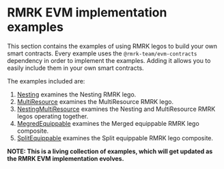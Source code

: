 # RMRK EVM implementation examples

This section contains the examples of using RMRK legos to build your own smart contracts. Every example uses the
`@rmrk-team/evm-contracts` dependency in order to implement the examples. Adding it allows you to easily include them in
your own smart contracts.

The examples included are:

1. [Nesting](./Nesting/README.md) examines the Nesting RMRK lego.
2. [MultiResource](./MultiResource/README.md) examines the MultiResource RMRK lego.
3. [NestingMultiResource](./NestingMultiResource/) examines the Nesting and MultiResource RMRK legos operating together.
4. [MegredEquippable](./MergedEquippable/README.md) examines the Merged equippable RMRK lego composite.
5. [SplitEquippable](./SplitEquippable/README.md) examines the Split equippable RMRK lego composite.

**NOTE: This is a living collection of examples, which will get updated as the RMRK EVM implementation evolves.**